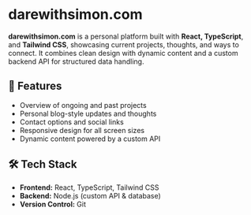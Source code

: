 # darewithsimon.com

**darewithsimon.com** is a personal platform built with **React, TypeScript**, and **Tailwind CSS**, showcasing current projects, thoughts, and ways to connect. It combines clean design with dynamic content and a custom backend API for structured data handling.

## 🚀 Features  
- Overview of ongoing and past projects  
- Personal blog-style updates and thoughts  
- Contact options and social links  
- Responsive design for all screen sizes  
- Dynamic content powered by a custom API

## 🛠 Tech Stack  
- **Frontend:** React, TypeScript, Tailwind CSS  
- **Backend:** Node.js (custom API & database)  
- **Version Control:** Git

